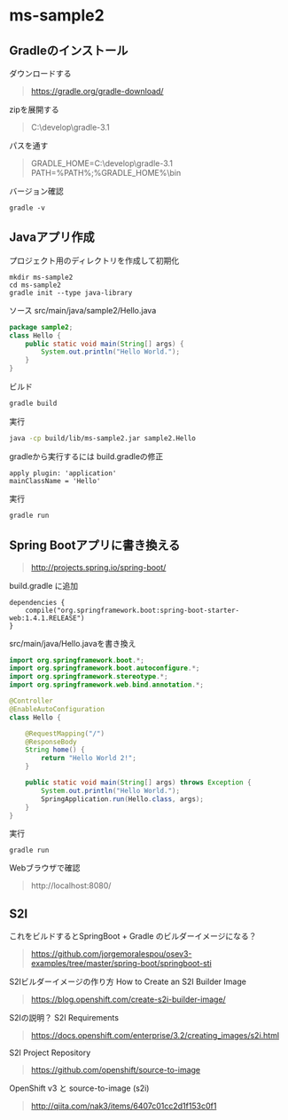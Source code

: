 # ms-sample2

## Gradleのインストール

ダウンロードする
> https://gradle.org/gradle-download/

zipを展開する
> C:\develop\gradle-3.1

パスを通す
> GRADLE_HOME=C:\develop\gradle-3.1
> PATH=%PATH%;%GRADLE_HOME%\bin

バージョン確認
```
gradle -v
```

## Javaアプリ作成

プロジェクト用のディレクトリを作成して初期化
```
mkdir ms-sample2
cd ms-sample2
gradle init --type java-library
```

ソース
src/main/java/sample2/Hello.java

```java
package sample2;
class Hello {
    public static void main(String[] args) {
        System.out.println("Hello World.");
    }
}
```

ビルド
```bash
gradle build
```

実行
```bash
java -cp build/lib/ms-sample2.jar sample2.Hello
```

gradleから実行するには
build.gradleの修正
```
apply plugin: 'application'
mainClassName = 'Hello'
```

実行
```bash
gradle run
```

## Spring Bootアプリに書き換える

> http://projects.spring.io/spring-boot/

build.gradle に追加
```
dependencies {
    compile("org.springframework.boot:spring-boot-starter-web:1.4.1.RELEASE")
}
```

src/main/java/Hello.javaを書き換え

```java
import org.springframework.boot.*;
import org.springframework.boot.autoconfigure.*;
import org.springframework.stereotype.*;
import org.springframework.web.bind.annotation.*;

@Controller
@EnableAutoConfiguration
class Hello {

    @RequestMapping("/")
    @ResponseBody
    String home() {
        return "Hello World 2!";
    }

    public static void main(String[] args) throws Exception {
        System.out.println("Hello World.");
        SpringApplication.run(Hello.class, args);
    }
}
```

実行
```
gradle run
```

Webブラウザで確認
> http://localhost:8080/

## S2I

これをビルドするとSpringBoot + Gradle のビルダーイメージになる？
> https://github.com/jorgemoralespou/osev3-examples/tree/master/spring-boot/springboot-sti

S2Iビルダーイメージの作り方
How to Create an S2I Builder Image
> https://blog.openshift.com/create-s2i-builder-image/

S2Iの説明？
S2I Requirements
> https://docs.openshift.com/enterprise/3.2/creating_images/s2i.html

S2I Project Repository
> https://github.com/openshift/source-to-image

OpenShift v3 と source-to-image (s2i)
> http://qiita.com/nak3/items/6407c01cc2d1f153c0f1

